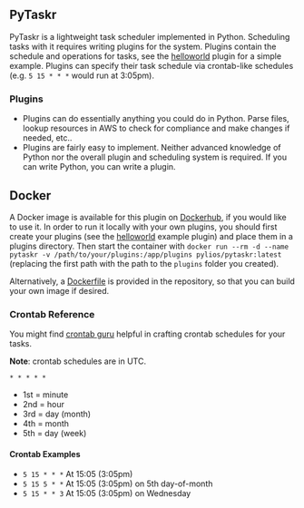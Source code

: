 ## PyTaskr

PyTaskr is a lightweight task scheduler implemented in Python.  Scheduling tasks with it requires writing plugins for the system.  Plugins contain the schedule and operations for tasks, see the [helloworld](https://github.com/pylios/pytaskr/blob/main/src/plugins/helloworld) plugin for a simple example.  Plugins can specify their task schedule via crontab-like schedules (e.g. `5 15 * * *` would run at 3:05pm).

### Plugins
* Plugins can do essentially anything you could do in Python.  Parse files, lookup resources in AWS to check for compliance and make changes if needed, etc..
* Plugins are fairly easy to implement.  Neither advanced knowledge of Python nor the overall plugin and scheduling system is required.  If you can write Python, you can write a plugin.

## Docker
A Docker image is available for this plugin on [Dockerhub](https://hub.docker.com/repository/docker/pylios/pytaskr), if you would like to use it.  In order to run it locally with your own plugins, you should first create your plugins (see the [helloworld](https://github.com/pylios/pytaskr/blob/main/src/plugins/helloworld) example plugin) and place them in a plugins directory.  Then start the container with `docker run --rm -d --name pytaskr -v /path/to/your/plugins:/app/plugins pylios/pytaskr:latest` (replacing the first path with the path to the `plugins` folder you created).

Alternatively, a [Dockerfile](https://github.com/pylios/pytaskr/blob/main/src/Dockerfile) is provided in the repository, so that you can build your own image if desired.

### Crontab Reference
You might find [crontab guru](https://crontab.guru/) helpful in crafting crontab schedules for your tasks.

**Note**: crontab schedules are in UTC.


`* * * * *`

* 1st = minute
* 2nd = hour
* 3rd = day (month)
* 4th = month
* 5th = day (week)

#### Crontab Examples

* `5 15 * * *` At 15:05 (3:05pm)
* `5 15 5 * *` At 15:05 (3:05pm) on 5th day-of-month
* `5 15 * * 3` At 15:05 (3:05pm) on Wednesday
